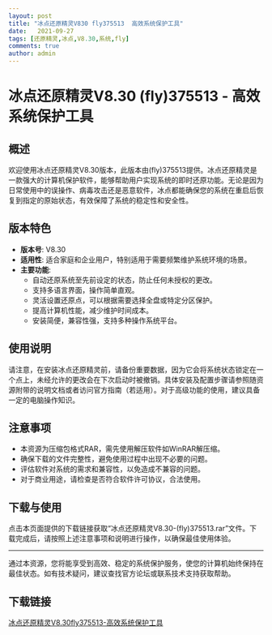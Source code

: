 ```yaml
---
layout: post
title: "冰点还原精灵V830 fly375513  高效系统保护工具"
date:   2021-09-27
tags: [还原精灵,冰点,V8.30,系统,fly]
comments: true
author: admin
---
```

# 冰点还原精灵V8.30 (fly)375513 - 高效系统保护工具

## 概述

欢迎使用冰点还原精灵V8.30版本，此版本由(fly)375513提供。冰点还原精灵是一款强大的计算机保护软件，能够帮助用户实现系统的即时还原功能。无论是因为日常使用中的误操作、病毒攻击还是恶意软件，冰点都能确保您的系统在重启后恢复到指定的原始状态，有效保障了系统的稳定性和安全性。

## 版本特色

- **版本号**: V8.30
- **适用性**: 适合家庭和企业用户，特别适用于需要频繁维护系统环境的场景。
- **主要功能**:
    - 自动还原系统至先前设定的状态，防止任何未授权的更改。
    - 支持多语言界面，操作简单直观。
    - 灵活设置还原点，可以根据需要选择全盘或特定分区保护。
    - 提高计算机性能，减少维护时间成本。
    - 安装简便，兼容性强，支持多种操作系统平台。

## 使用说明

请注意，在安装冰点还原精灵前，请备份重要数据，因为它会将系统状态锁定在一个点上，未经允许的更改会在下次启动时被撤销。具体安装及配置步骤请参照随资源附带的说明文档或者访问官方指南（若适用）。对于高级功能的使用，建议具备一定的电脑操作知识。

## 注意事项

- 本资源为压缩包格式RAR，需先使用解压软件如WinRAR解压缩。
- 确保下载的文件完整性，避免使用过程中出现不必要的问题。
- 评估软件对系统的需求和兼容性，以免造成不兼容的问题。
- 对于商业用途，请检查是否符合软件许可协议，合法使用。

## 下载与使用

点击本页面提供的下载链接获取“冰点还原精灵V8.30-(fly)375513.rar”文件。下载完成后，请按照上述注意事项和说明进行操作，以确保最佳使用体验。

---

通过本资源，您将能享受到高效、稳定的系统保护服务，使您的计算机始终保持在最佳状态。如有技术疑问，建议查找官方论坛或联系技术支持获取帮助。

## 下载链接

[冰点还原精灵V8.30fly375513-高效系统保护工具](https://pan.quark.cn/s/b2fb40bb539d)